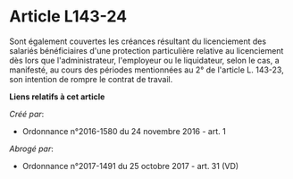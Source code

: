# Article L143-24

Sont également couvertes les créances résultant du licenciement des salariés bénéficiaires d'une protection particulière
relative au licenciement dès lors que l'administrateur, l'employeur ou le liquidateur, selon le cas, a manifesté, au cours
des périodes mentionnées au 2° de l'article L. 143-23, son intention de rompre le contrat de travail.

**Liens relatifs à cet article**

_Créé par_:

  - Ordonnance n°2016-1580 du 24 novembre 2016 - art. 1

_Abrogé par_:

  - Ordonnance n°2017-1491 du 25 octobre 2017 - art. 31 (VD)
